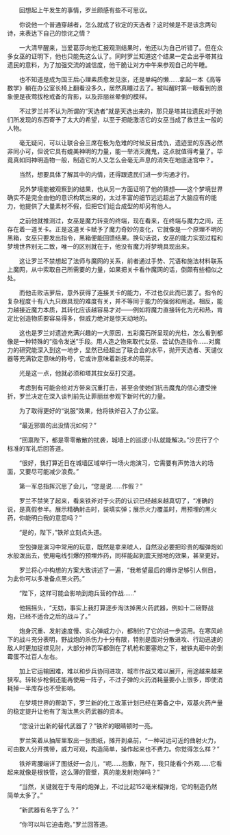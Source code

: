 　　回想起上午发生的事情，罗兰颇感有些不可思议。

　　你说他一个普通穿越者，怎么就成了钦定的天选者？这时候是不是该念两句诗，来表达下自己的惊诧之情？

　　一大清早醒来，当爱葛莎向他汇报观测结果时，他还以为自己听错了。但在众多女巫的证明下，他也只能先这么认了。同时罗兰知道这个结果一定会出乎塔其拉遗民的意料，为了加强交流的诚信度，他干脆让对方中午来参观自己的午睡。

　　也不知道是成为国王后心理素质愈发见涨，还是单纯的懒……拿起一本《高等数学》躺在办公室长椅上翻看没多久，居然真睡过去了。被叫醒时第一眼看到的景象便是夜莺拔枪戒备的背影，以及菲丽丝晕倒的模样。

　　不过罗兰并不认为所谓的“天选者”就是天选出来的，那只是塔其拉遗民对于她们所发现的东西寄予了太大的希望，以至于把能激活它的女巫当成了救世主一般的人物。

　　毫无疑问，可以让联合会三席在极为危难的时候反目成仇，遗迹里的东西必然非同小可，但说它具有媲美神明的力量，能一举消灭魔鬼，这点就值得考量了。毕竟真如同神明造物一般，制造它的人又怎么会毫无声息的消失在地底迷宫中？。

　　当然，想要具体了解其中的内情，还得跟遗民们进一步沟通才行。

　　另外梦境能被观察到的结果，也从另一方面证明了他的猜想——这个梦境世界确实不是完全由他的意识构筑出来的，太过丰富的细节远远超出了大脑应有的能力，他提供了大量素材不假，但把它们组合成型的却另有他人。

　　之前他就推测过，女巫是魔力转变的终端，现在看来，在终端与魔力之间，还存在着一道关卡。正是这道关卡赋予了魔力奇妙的变化，它就像是一个原理不明的黑箱，女巫只要发出指令，黑箱便能回馈结果。换句话说，女巫的能力实现过程和梦境世界别无二致，唯一的区别就在于，他没有魔力将梦境具现出来。

　　这让罗兰不禁想起了法师与魔网的关系，前者通过手势、咒语和施法材料联系上魔网，从中索取自己所需要的力量，如果把关卡看作魔网的话，倒颇有些相似之处。

　　而他击败洁萝后，意外获得了连接关卡的能力，不过也仅此而已罢了。指令的复杂程度十有八九只跟具现的难度有关，并不等同于能力的强弱和用途。相反，能力越接近魔力本质，其转化应该越容易才对——例如将魔力直接转化为光和热，肯定比创造物质要容易得多，但威力绝对是惊天动地的。

　　这也是罗兰对遗迹充满兴趣的一大原因，五彩魔石所呈现的光柱，怎么看到都像是一种特殊的“指令发送”手段。用人造之物来取代女巫、尝试伪造指令……对魔力的研究能深入到这一地步，显然已经超出了联合会的水平，抛开天选者、天谴仪器等充满钦定意味的称号，它或许意味着新技术的萌芽。

　　光是这一点，他就必须和塔其拉女巫打交道。

　　考虑到有可能会给对方带来沉重打击，甚至会使她们抗击魔鬼的信心遭受挫折，罗兰决定在深入谈判前先让菲丽丝参观下新时代的力量。

　　为了取得更好的“说服”效果，他将铁斧召入了办公室。

　　“最近邪兽的出没情况如何？”

　　“回禀陛下，都是零零散散的扰袭，城墙上的巡逻小队就能解决。”沙民行了个标准的军礼后回答道。

　　“很好，我打算近日在城墙区域举行一场火炮演习，它需要有声势浩大的场面，又要尽可能减少浪费。”

　　第一军总指挥沉思了会儿，“您是说……作假？”

　　罗兰不禁笑了起来，看来铁斧对于火药的认识已经越来越真切了，“准确的说，是真假参半。展示精确射击时，装填实弹；展示火力覆盖时，用预埋的黑火药，你能明白我的意思吗？”

　　“是的，陛下，”铁斧立刻点头道。

　　空包弹是演习中常用的玩意，既然是拿来唬人，自然没必要把珍贵的榴弹炮如水般泼出去，使用电线引爆的预埋炸药，同样能起到震天撼地的效果，甚至更好。

　　罗兰将心中构想的方案大致讲述了一遍，“我希望最后的爆炸足够引人侧目，为此你可以多准备点黑火药。”

　　“陛下，这样可能会影响到炮兵营的作战……”

　　他摇摇头，“无妨，事实上我打算逐步淘汰掉黑火药武器，例如十二磅野战炮，已经不适合之后的战斗了。”

　　炮身沉重、发射速度慢、实心弹威力小，都制约了它的进一步运用。在寒风岭下的战斗充分表明，野战炮的杀伤力十分有限，特别是面对分散进攻、行动迅速的敌人时更加捉襟见肘，大部分神罚军都倒在了机枪和要塞炮之下，被铁丸砸中的倒霉蛋不过百人左右。

　　加上它运输困难，难以和步兵协同进攻，城市作战又难以展开，用途越来越来狭窄。转轮步枪倒还能再使用一阵子，不过子弹的火药消耗量要小上很多，即使消耗掉一半库存也不受影响。

　　在梦境世界的帮助下，罗兰新的化工改革计划已经在筹备之中，双基火药产量的稳定提升让他有了淘汰黑火药武器的资本。

　　“您设计出新的替代武器了？”铁斧的眼睛顿时一亮。

　　罗兰笑着从抽屉里取出一张图纸，摊开到桌前，“一种可远可近的曲射火力，可由数人分开携带，威力可观，构造简单，操作起来也不费力。你觉得怎么样？”

　　铁斧弯腰端详了图纸好一会儿，“呃……抱歉，陛下，我只能看个外观……它看起来就像是根铁管，这么薄的管壁，真的能发射炮弹吗？”

　　“当然，关键就在于专用的炮弹上，不过比起152毫米榴弹炮，它的制造仍然简单太多了。”

　　“新武器有名字了么？”

　　“你可以叫它迫击炮。”罗兰回答道。
